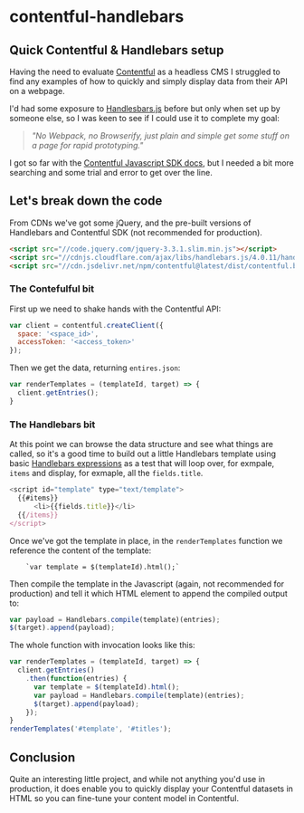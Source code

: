 # contentful-handlebars
## Quick Contentful & Handlebars setup

Having the need to evaluate [Contentful](https://www.contentful.com) as a headless CMS I struggled to find any examples of how to quickly and simply display data from their API on a webpage.

I'd had some exposure to [Handlesbars.js](https://handlebarsjs.com) before but only when set up by someone else, so I was keen to see if I could use it to complete my goal:

> _"No Webpack, no Browserify, just plain and simple get some stuff on a page for rapid prototyping."_

I got so far with the [Contentful Javascript SDK docs](https://www.contentful.com/developers/docs/javascript/tutorials/using-js-cda-sdk/), but I needed a bit more searching and some trial and error to get over the line.

## Let's break down the code

From CDNs we've got some jQuery, and the pre-built versions of Handlebars and Contentful SDK (not recommended for production).

```html
<script src="//code.jquery.com/jquery-3.3.1.slim.min.js"></script>
<script src="//cdnjs.cloudflare.com/ajax/libs/handlebars.js/4.0.11/handlebars.min.js"></script>
<script src="//cdn.jsdelivr.net/npm/contentful@latest/dist/contentful.browser.min.js"></script>
```
      

### The Contefulful bit

First up we need to shake hands with the Contentful API:

```javascript
var client = contentful.createClient({
  space: '<space_id>',
  accessToken: '<access_token>'
});
``` 
      

Then we get the data, returning `entires.json`:

```javascript
var renderTemplates = (templateId, target) => {
  client.getEntries();
}
``` 
      

### The Handlebars bit

At this point we can browse the data structure and see what things are called, so it's a good time to build out a little Handlebars template using basic [Handlebars expressions](https://handlebarsjs.com/expressions.html) as a test that will loop over, for exmpale, `items` and display, for exmaple, all the `fields.title`.

```javascript
<script id="template" type="text/template">
  {{#items}}
      <li>{{fields.title}}</li>
  {{/items}}
</script>
```
      

Once we've got the template in place, in the `renderTemplates` function we reference the content of the template:

        `var template = $(templateId).html();` 
      

Then compile the template in the Javascript (again, not recommended for production) and tell it which HTML element to append the compiled output to:

```javascript
var payload = Handlebars.compile(template)(entries);
$(target).append(payload);
```
      

The whole function with invocation looks like this:

```javascript
var renderTemplates = (templateId, target) => {
  client.getEntries()
    .then(function(entries) {
      var template = $(templateId).html();
      var payload = Handlebars.compile(template)(entries);
      $(target).append(payload);
    });
}
renderTemplates('#template', '#titles');
```

## Conclusion

Quite an interesting little project, and while not anything you'd use in production, it does enable you to quickly display your Contentful datasets in HTML so you can fine-tune your content model in Contentful.
